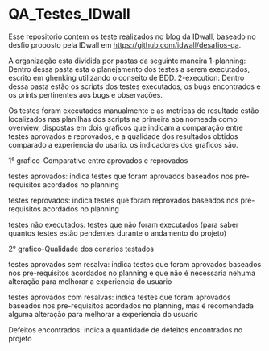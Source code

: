 # QA_Testes_IDwall
Esse repositorio contem os teste realizados no blog da IDwall, baseado no desfio  proposto pela IDwall em https://github.com/idwall/desafios-qa.

A organização esta dividida por pastas da seguinte maneira
    1-planning: Dentro dessa pasta esta o planejamento dos testes a serem executados, escrito em ghenking utilizando o conseito de BDD.
    2-execution: Dentro dessa pasta estão os scripts dos testes executados, os bugs encontrados e os prints pertinentes aos bugs e observações.

Os testes foram executados manualmente e as metricas de resultado estão localizados nas planilhas dos scripts na primeira aba nomeada como overview, dispostas em dois graficos que indicam a comparação entre testes aprovados e reprovados, e a qualidade dos resultados obtidos comparado a experiencia do usario. os indicadores dos graficos são.
    
1° grafico-Comparativo entre aprovados e reprovados
 
testes aprovados: indica testes que foram aprovados baseados nos pre-requisitos acordados no planning

testes reprovados: indica testes que foram reprovados baseados nos pre-requisitos acordados no planning

testes não executados: testes que não foram executados (para saber quantos testes estão pendentes durante o andamento do projeto)
    
2° grafico-Qualidade dos cenarios testados

testes aprovados sem resalva: indica testes que foram aprovados baseados nos pre-requisitos acordados no planning e que não é necessaria nehuma alteração para melhorar a experiencia do usuario

testes aprovados com resalvas: indica testes que foram aprovados baseados nos pre-requisitos acordados no planning, mas é recomendada alguma alteração para melhorar a experiencia do usuario  

Defeitos encontrados: indica a quantidade de defeitos encontrados no projeto  




